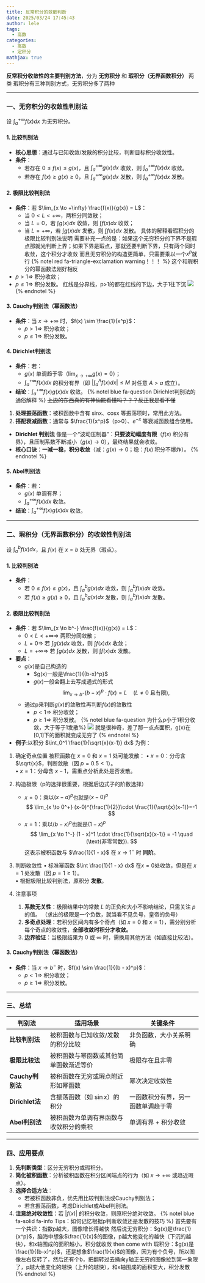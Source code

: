 ```yaml
---
title: 反常积分的敛散判断
date: 2025/03/24 17:45:43
author: lele
tags:
  - 高数
categories:
  - 高数
  - 定积分
mathjax: true
---
```

**反常积分收敛性的主要判别方法**，分为 **无穷积分** 和 **瑕积分（无界函数积分）** 两类
瑕积分有三种判别方式，无穷积分多了两种

---

### **一、无穷积分的收敛性判别法**
设 $\int_{a}^{+\infty} f(x) dx$ 为无穷积分。

#### 1. **比较判别法**
- **核心思想**：通过与已知收敛/发散的积分比较，判断目标积分收敛性。
- **条件**：
  - 若存在 $0 \leq f(x) \leq g(x)$，且 $\int_{a}^{+\infty} g(x) dx$ 收敛，则 $\int_{a}^{+\infty} f(x) dx$ 收敛。
  - 若存在 $f(x) \geq g(x) \geq 0$，且 $\int_{a}^{+\infty} g(x) dx$ 发散，则 $\int_{a}^{+\infty} f(x) dx$ 发散。

#### 2. **极限比较判别法**
- **条件**：若 $\lim_{x \to +\infty} \frac{f(x)}{g(x)} = L$：
  - 当 $0 < L < +\infty$，两积分同敛散；
  - 当 $L = 0$，若 $\int g(x) dx$ 收敛，则 $\int f(x) dx$ 收敛；
  - 当 $L = +\infty$，若 $\int g(x) dx$ 发散，则 $\int f(x) dx$ 发散。
具体的解释看瑕积分的极限比较判别法说明
需要补充一点的是：如果这个无穷积分的下界不是瑕点那就光判断上界；如果下界是瑕点，那就还要判断下界，只有两个同时收敛，这个积分才收敛
而且无穷积分的构造更简单，只需要乘以一个$x^p$就行
{% notel red fa-triangle-exclamation warning！！！ %}
这个和瑕积分的幂函数法刚好相反
- $p > 1 \Rightarrow$ 积分收敛；
- $p \leq 1 \Rightarrow$ 积分发散。
红线是分界线，p>1的都在红线的下边，大于1往下沉
![](../img/in-post/Pasted%20image%2020250327142003.png)
{% endnotel %}
#### 3. **Cauchy判别法（幂函数法）**
- **条件**：当 $x \to +\infty$ 时，$f(x) \sim \frac{1}{x^p}$：
  - $p > 1 \Rightarrow$ 积分收敛；
  - $p \leq 1 \Rightarrow$ 积分发散。

#### 4. **Dirichlet判别法**
- **条件**：若：
  - $g(x)$ 单调趋于零（$\lim_{x \to +\infty} g(x) = 0$）；
  - $\int_{a}^{+\infty} f(x) dx$ 的积分有界（即 $\left| \int_{a}^{A} f(x) dx \right| \leq M$ 对任意 $A > a$ 成立）。
- **结论**：$\int_{a}^{+\infty} f(x)g(x) dx$ 收敛。
{% notel blue fa-question Dirichlet判别法的通俗解释 %}
~~上边的东西真的有神仙能看懂吗？？？反正我是看不懂~~
1. **处理振荡函数**：被积函数中含有 sinx、cosx 等振荡项时，常用此方法。
2. ​**搭配衰减函数**：通常与 $\frac{1}{x^p}$（p>0）、$e^{-x}$ 等衰减函数组合使用。
- ​**Dirichlet 判别法** 像是一个“波动压制器”：**只要波动幅度有限**$（f(x)$ 积分有界），且压制系数不断减小（$g(x)→0$），最终结果就会收敛。
- ​**核心口诀**：​**一减一稳，积分收敛**​（减：$g(x)→0$；稳：$f(x)$ 积分不爆炸）。
{% endnotel %}

#### 5. **Abel判别法**
- **条件**：若：
  - $g(x)$ 单调有界；
  - $\int_{a}^{+\infty} f(x) dx$ 收敛。
- **结论**：$\int_{a}^{+\infty} f(x)g(x) dx$ 收敛。

---

### **二、瑕积分（无界函数积分）的收敛性判别法**
设 $\int_{a}^{b} f(x) dx$，且 $f(x)$ 在 $x = b$ 处无界（瑕点）。

#### 1. **比较判别法**
- **条件**：
  - 若 $0 \leq f(x) \leq g(x)$，且 $\int_{a}^{b} g(x) dx$ 收敛，则 $\int_{a}^{b} f(x) dx$ 收敛。
  - 若 $f(x) \geq g(x) \geq 0$，且 $\int_{a}^{b} g(x) dx$ 发散，则 $\int_{a}^{b} f(x) dx$ 发散。

#### 2. **极限比较判别法**
- **条件**：若 $\lim_{x \to b^-} \frac{f(x)}{g(x)} = L$：
  - $0 < L < +\infty \Rightarrow$ 两积分同敛散；
  - $L = 0 \Rightarrow$ 若 $\int g(x) dx$ 收敛，则 $\int f(x) dx$ 收敛；
  - $L = +\infty \Rightarrow$ 若 $\int g(x) dx$ 发散，则 $\int f(x) dx$ 发散。
- **要点**：
	- $g(x)$是自己构造的
		- $g(x)一般是\frac{1}{(b-x)^p}$
		- $g(x)$一般会翻上去写成通式的形式$$
		  \lim_{x \to b^-} (b - x)^p \cdot f(x) = L \quad (L \neq 0 \text{ 且有限}),
		  $$
	- 通过p来判断$g(x)$的敛散性再判断$f(x)$的敛散性
	  - $p < 1 \Rightarrow$ 积分收敛；
	  - $p \geq 1 \Rightarrow$ 积分发散。
{% notel blue fa-question 为什么p小于1积分收敛，大于等于1发散%}
![](../img/in-post/Pasted%20image%2020250327102459.png)
就是很神奇，差了那一点点面积，g(x)在[0,1]下的面积就变成无穷了
{% endnotel %}
- **例子**:以积分 $\int_0^1 \frac{1}{\sqrt{x}(x-1)} dx$ 为例：
1. 确定奇点位置
	被积函数在 $x=0$ 和 $x=1$ 处可能发散：
	• $x=0$：分母含 $\sqrt{x}$，判断敛散（因 $p=0.5 < 1$）。  
	• $x=1$：分母含 $x-1$，需重点分析此处是否发散。
2. 构造极限（p的选择很重要，根据后边式子的阶数选择）
	- $x=0$：乘以$(x-a)^p$也就是$(x-0)^p$
	  $$
	 \lim_{x \to 0^+} (x-0)^{\frac{1}{2}}\cdot \frac{1}{\sqrt{x}(x-1)}=-1
	  $$
	- $x=1$：乘以$(b-x)^p$也就是$(1 - x)^p$
$$
\lim_{x \to 1^-} (1 - x)^1 \cdot \frac{1}{\sqrt{x}(x-1)} = -1 \quad (\text{非零常数}).
$$
		这表示被积函数与 $\frac{1}{1 - x}$ 在 $x \to 1^-$ 时 **同阶**。

3.  判断收敛性
	• 标准幂函数 $\int \frac{1}{1 - x} dx$ 在$x=0$处收敛，但是在 $x=1$ 处发散（因 $p=1 \geq 1$）。  
	• 根据极限比较判别法，原积分 **发散**。

4. 注意事项
	1. **系数无关性**：极限结果中的常数 $L$ 的正负和大小不影响结论，只需关注 $p$ 的值。  （求出的极限是一个负数，就当看不见负号，皇帝的负号）
	2. **多奇点处理**：若积分区间内有多个奇点（如 $x=0$ 和 $x=1$），需分别分析每个奇点的收敛性，**全部收敛时积分才收敛。**  
	3. **边界验证**：当极限结果为 $0$ 或 $\infty$ 时，需换用其他方法（如直接比较法）。
#### 3. **Cauchy判别法（幂函数法）**
- **条件**：当 $x \to b^-$ 时，$f(x) \sim \frac{1}{(b - x)^p}$：
  - $p < 1 \Rightarrow$ 积分收敛；
  - $p \geq 1 \Rightarrow$ 积分发散。

---

### **三、总结**
| **判别法**        | **适用场景**             | **关键条件**          |
| -------------- | -------------------- | ----------------- |
| **比较判别法**      | 被积函数与已知收敛/发散的积分比较    | 非负函数，大小关系明确       |
| **极限比较法**      | 被积函数与幂函数或其他简单函数渐近等价  | 极限存在且非零           |
| **Cauchy判别法**  | 被积函数在无穷或瑕点附近形如幂函数    | 幂次决定收敛性           |
| **Dirichlet法** | 含振荡函数（如 $\sin x$）的积分 | 一函数积分有界，另一函数单调趋于零 |
| **Abel判别法**    | 被积函数为单调有界函数与收敛积分的乘积  | 单调有界 + 积分收敛       |

---

### **四、应用要点**
1. **先判断类型**：区分无穷积分或瑕积分。
2. **简化被积函数**：分析被积函数在积分区间端点的行为（如 $x \to +\infty$ 或趋近瑕点）。
3. **选择合适方法**：
   - 若被积函数非负，优先用比较判别法或Cauchy判别法；
   - 若含振荡函数，考虑Dirichlet或Abel判别法。
4. **注意绝对收敛性**：若 $|f(x)|$ 的积分收敛，则原积分绝对收敛。
{% notel blue fa-solid fa-info Tips：如何记忆根据p判断收敛还是发散的技巧 %}
首先要有一个共识：指数p越大，图像增长得越快
然后说无穷积分：$g(x)是\frac{1}{x^p}$，脑海中想象$\frac{1}{x}$的图像，p越大他变化的越快（下沉的越快），和x轴围成的面积越小，积分就收敛
then come with 瑕积分：$g(x)是\frac{1}{(b-x)^p}$，还是想象$\frac{1}{x}$的图像，因为有个负号，所以图像左右反转了，然后还有个b，把翻转过去捅向y轴正无穷的图像拉到第一象限了，p越大他变化的越快（上升的越快），和x轴围成的面积变大，积分发散
{% endnotel %}